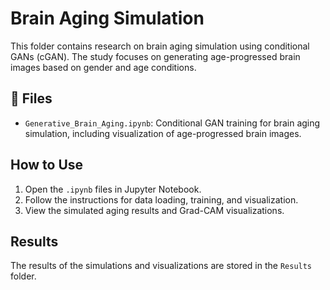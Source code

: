 # Brain Aging Simulation

This folder contains research on brain aging simulation using conditional GANs (cGAN). The study focuses on generating age-progressed brain images based on gender and age conditions.

## 📂 Files
- `Generative_Brain_Aging.ipynb`: Conditional GAN training for brain aging simulation, including visualization of age-progressed brain images.


## How to Use
1. Open the `.ipynb` files in Jupyter Notebook.
2. Follow the instructions for data loading, training, and visualization.
3. View the simulated aging results and Grad-CAM visualizations.

## Results
The results of the simulations and visualizations are stored in the `Results` folder.

